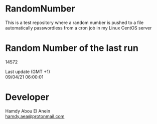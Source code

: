 # RandomNumber    
This is a test repository where a random number is pushed to a file automatically passwordless from a cron job in my Linux CentOS server    
# Random Number of the last run   
14572
      
Last update (GMT +1)    
09/04/21 06:00:01
# Developer    
Hamdy Abou El Anein   
hamdy.aea@protonmail.com
